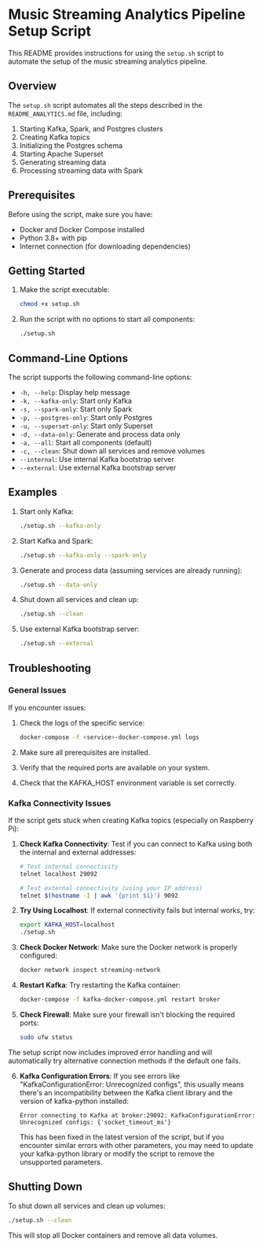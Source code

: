 # Music Streaming Analytics Pipeline Setup Script

This README provides instructions for using the `setup.sh` script to automate the setup of the music streaming analytics pipeline.

## Overview

The `setup.sh` script automates all the steps described in the `README_ANALYTICS.md` file, including:

1. Starting Kafka, Spark, and Postgres clusters
2. Creating Kafka topics
3. Initializing the Postgres schema
4. Starting Apache Superset
5. Generating streaming data
6. Processing streaming data with Spark

## Prerequisites

Before using the script, make sure you have:

- Docker and Docker Compose installed
- Python 3.8+ with pip
- Internet connection (for downloading dependencies)

## Getting Started

1. Make the script executable:
   ```bash
   chmod +x setup.sh
   ```

2. Run the script with no options to start all components:
   ```bash
   ./setup.sh
   ```

## Command-Line Options

The script supports the following command-line options:

- `-h, --help`: Display help message
- `-k, --kafka-only`: Start only Kafka
- `-s, --spark-only`: Start only Spark
- `-p, --postgres-only`: Start only Postgres
- `-u, --superset-only`: Start only Superset
- `-d, --data-only`: Generate and process data only
- `-a, --all`: Start all components (default)
- `-c, --clean`: Shut down all services and remove volumes
- `--internal`: Use internal Kafka bootstrap server
- `--external`: Use external Kafka bootstrap server

## Examples

1. Start only Kafka:
   ```bash
   ./setup.sh --kafka-only
   ```

2. Start Kafka and Spark:
   ```bash
   ./setup.sh --kafka-only --spark-only
   ```

3. Generate and process data (assuming services are already running):
   ```bash
   ./setup.sh --data-only
   ```

4. Shut down all services and clean up:
   ```bash
   ./setup.sh --clean
   ```

5. Use external Kafka bootstrap server:
   ```bash
   ./setup.sh --external
   ```

## Troubleshooting

### General Issues

If you encounter issues:

1. Check the logs of the specific service:
   ```bash
   docker-compose -f <service>-docker-compose.yml logs
   ```

2. Make sure all prerequisites are installed.

3. Verify that the required ports are available on your system.

4. Check that the KAFKA_HOST environment variable is set correctly.

### Kafka Connectivity Issues

If the script gets stuck when creating Kafka topics (especially on Raspberry Pi):

1. **Check Kafka Connectivity**: Test if you can connect to Kafka using both the internal and external addresses:
   ```bash
   # Test internal connectivity
   telnet localhost 29092

   # Test external connectivity (using your IP address)
   telnet $(hostname -I | awk '{print $1}') 9092
   ```

2. **Try Using Localhost**: If external connectivity fails but internal works, try:
   ```bash
   export KAFKA_HOST=localhost
   ./setup.sh
   ```

3. **Check Docker Network**: Make sure the Docker network is properly configured:
   ```bash
   docker network inspect streaming-network
   ```

4. **Restart Kafka**: Try restarting the Kafka container:
   ```bash
   docker-compose -f kafka-docker-compose.yml restart broker
   ```

5. **Check Firewall**: Make sure your firewall isn't blocking the required ports:
   ```bash
   sudo ufw status
   ```

The setup script now includes improved error handling and will automatically try alternative connection methods if the default one fails.

6. **Kafka Configuration Errors**: If you see errors like "KafkaConfigurationError: Unrecognized configs", this usually means there's an incompatibility between the Kafka client library and the version of kafka-python installed:
   ```
   Error connecting to Kafka at broker:29092: KafkaConfigurationError: Unrecognized configs: {'socket_timeout_ms'}
   ```
   This has been fixed in the latest version of the script, but if you encounter similar errors with other parameters, you may need to update your kafka-python library or modify the script to remove the unsupported parameters.

## Shutting Down

To shut down all services and clean up volumes:

```bash
./setup.sh --clean
```

This will stop all Docker containers and remove all data volumes.
